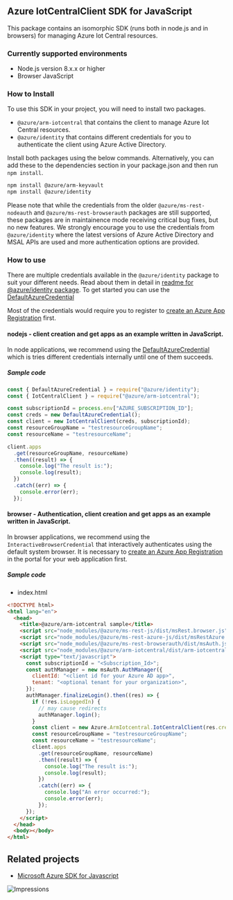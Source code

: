## Azure IotCentralClient SDK for JavaScript

This package contains an isomorphic SDK (runs both in node.js and in browsers) for managing Azure Iot Central resources.

### Currently supported environments

- Node.js version 8.x.x or higher
- Browser JavaScript

### How to Install

To use this SDK in your project, you will need to install two packages.

- `@azure/arm-iotcentral` that contains the client to manage Azure Iot Central resources.
- `@azure/identity` that contains different credentials for you to authenticate the client using Azure Active Directory.

Install both packages using the below commands.
Alternatively, you can add these to the dependencies section in your package.json and then run `npm install`.

```bash
npm install @azure/arm-keyvault
npm install @azure/identity
```

Please note that while the credentials from the older `@azure/ms-rest-nodeauth` and `@azure/ms-rest-browserauth` packages are still supported, these packages are in maintainence mode receiving critical bug fixes, but no new features.
We strongly encourage you to use the credentials from `@azure/identity` where the latest versions of Azure Active Directory and MSAL APIs are used and more authentication options are provided.

### How to use

There are multiple credentials available in the `@azure/identity` package to suit your different needs.
Read about them in detail in [readme for @azure/identity package](https://www.npmjs.com/package/@azure/identity).
To get started you can use the [DefaultAzureCredential](https://github.com/Azure/azure-sdk-for-js/blob/master/sdk/identity/identity/README.md#defaultazurecredential)

Most of the credentials would require you to register to [create an Azure App Registration](https://docs.microsoft.com/en-us/azure/active-directory/develop/app-objects-and-service-principals#application-registration) first.

#### nodejs - client creation and get apps as an example written in JavaScript.

In node applications, we recommend using the [DefaultAzureCredential](https://github.com/Azure/azure-sdk-for-js/blob/master/sdk/identity/identity/README.md#defaultazurecredential) which is tries different credentials internally until one of them succeeds.

##### Sample code

```javascript
const { DefaultAzureCredential } = require("@azure/identity");
const { IotCentralClient } = require("@azure/arm-iotcentral");

const subscriptionId = process.env["AZURE_SUBSCRIPTION_ID"];
const creds = new DefaultAzureCredential();
const client = new IotCentralClient(creds, subscriptionId);
const resourceGroupName = "testresourceGroupName";
const resourceName = "testresourceName";

client.apps
  .get(resourceGroupName, resourceName)
  .then((result) => {
    console.log("The result is:");
    console.log(result);
  })
  .catch((err) => {
    console.error(err);
  });
```

#### browser - Authentication, client creation and get apps as an example written in JavaScript.

In browser applications, we recommend using the `InteractiveBrowserCredential` that interactively authenticates using the default system browser.
It is necessary to [create an Azure App Registration](https://docs.microsoft.com/azure/active-directory/develop/scenario-spa-app-registration) in the portal for your web application first.

##### Sample code

- index.html

```html
<!DOCTYPE html>
<html lang="en">
  <head>
    <title>@azure/arm-iotcentral sample</title>
    <script src="node_modules/@azure/ms-rest-js/dist/msRest.browser.js"></script>
    <script src="node_modules/@azure/ms-rest-azure-js/dist/msRestAzure.js"></script>
    <script src="node_modules/@azure/ms-rest-browserauth/dist/msAuth.js"></script>
    <script src="node_modules/@azure/arm-iotcentral/dist/arm-iotcentral.js"></script>
    <script type="text/javascript">
      const subscriptionId = "<Subscription_Id>";
      const authManager = new msAuth.AuthManager({
        clientId: "<client id for your Azure AD app>",
        tenant: "<optional tenant for your organization>",
      });
      authManager.finalizeLogin().then((res) => {
        if (!res.isLoggedIn) {
          // may cause redirects
          authManager.login();
        }
        const client = new Azure.ArmIotcentral.IotCentralClient(res.creds, subscriptionId);
        const resourceGroupName = "testresourceGroupName";
        const resourceName = "testresourceName";
        client.apps
          .get(resourceGroupName, resourceName)
          .then((result) => {
            console.log("The result is:");
            console.log(result);
          })
          .catch((err) => {
            console.log("An error occurred:");
            console.error(err);
          });
      });
    </script>
  </head>
  <body></body>
</html>
```

## Related projects

- [Microsoft Azure SDK for Javascript](https://github.com/Azure/azure-sdk-for-js)

![Impressions](https://azure-sdk-impressions.azurewebsites.net/api/impressions/azure-sdk-for-js/sdk/iotcentral/arm-iotcentral/README.png)
